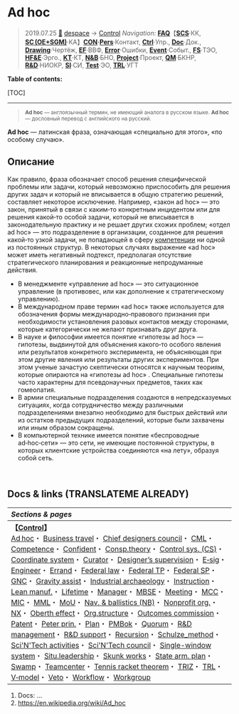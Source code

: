 # Ad hoc
> 2019.07.25 [🚀](../../index/index.md) [despace](index.md) → [Control](control.md)
> *Navigation:*
> **[FAQ](faq.md)**【**[SCS](scs.md)**·КК, **[SC (OE+SGM)](sc.md)**·КА】**[CON](contact.md)·[Pers](person.md)**·Контакт, **[Ctrl](control.md)**·Упр., **[Doc](doc.md)**·Док., **[Drawing](drawing.md)**·Чертёж, **[EF](ef.md)**·ВВФ, **[Error](error.md)**·Ошибки, **[Event](event.md)**·Событ., **[FS](fs.md)**·ТЭО, **[HF&E](hfe.md)**·Эрго., **[KT](kt.md)**·КТ, **[N&B](nnb.md)**·БНО, **[Project](project.md)**·Проект, **[QM](qm.md)**·БКНР, **[R&D](rnd.md)**·НИОКР, **[SI](si.md)**·СИ, **[Test](test.md)**·ЭО, **[TRL](trl.md)**·УГТ

**Table of contents:**

[TOC]

---

> <small>**Ad hoc** — англоязычный термин, не имеющий аналога в русском языке. **Ad hoc** — дословный перевод с английского на русский.</small>

**Ad hoc** — латинская фраза, означающая «специально для этого», «по особому случаю».



## Описание
Как правило, фраза обозначает способ решения специфической проблемы или задачи, который невозможно приспособить для решения других задач и который не вписывается в общую стратегию решений, составляет некоторое исключение. Например, «закон ad hoc» — это закон, принятый в связи с каким‑то конкретным инцидентом или для решения какой‑то особой задачи, который не вписывается в законодательную практику и не решает других схожих проблем; «отдел ad hoc» — это подразделение в организации, созданное для решения какой‑то узкой задачи, не попадающей в сферу [компетенции](competence.md) ни одной из постоянных структур. В некоторых случаях выражение «ad hoc» может иметь негативный подтекст, предполагая отсутствие стратегического планирования и реакционные непродуманные действия.

   - В менеджменте «управление ad hoc» — это ситуационное управление (в противовес, или как дополнение к стратегическому управлению).
   - В международном праве термин «ad hoc» также используется для обозначения формы международно‑правового признания при необходимости установления разовых контактов между сторонами, которые категорически не желают признавать друг друга.
   - В науке и философии имеется понятие «гипотезы ad hoc» — гипотезы, выдвинутой для объяснения какого‑то особого явления или результатов конкретного эксперимента, не объясняющая при этом другие явления или результаты других экспериментов. При этом ученые зачастую скептически относятся к научным теориям, которые опираются на «гипотезы ad hoc» . Специальные гипотезы часто характерны для псевдонаучных предметов, таких как гомеопатия.
   - В армии специальные подразделения создаются в непредсказуемых ситуациях, когда сотрудничество между различными подразделениями внезапно необходимо для быстрых действий или из остатков предыдущих подразделений, которые были захвачены или иным образом сокращены.
   - В компьютерной технике имеется понятие «беспроводные ad‑hoc‑сети» — это сети, не имеющие постоянной структуры, в которых клиентские устройства соединяются «на лету», образуя собой сеть.



<p style="page-break-after:always"> </p>

## Docs & links (TRANSLATEME ALREADY)
|*Sections & pages*|
|:-|
|**【[Control](Control.md)】**<br> [Ad hoc](ad_hoc.md)・ [Business travel](business_travel.md)・ [Chief designers council](cocd.md)・ [CML](cml.md)・ [Competence](competence.md)・ [Confident](confident.md)・ [Consp.theory](consp_theory.md)・ [Control sys. (CS)](cs.md)・ [Coordinate system](coord_sys.md)・ [Curator](curator.md)・ [Designer’s supervision](des_spv.md)・ [E‑sig](esig.md)・ [Engineer](se.md)・ [Errand](errand.md)・ [Federal law](fed_law.md)・ [Federal TP](fed_tp.md)・ [Federal SP](fed_sp.md)・ [GNC](gnc.md)・ [Gravity assist](gravass.md)・ [Industrial archaeology](ind_arch.md)・ [Instruction](instruction.md)・ [Lean manuf.](lean_man.md)・ [Lifetime](lifetime.md)・ [Manager](manager.md)・ [MBSE](se.md)・ [Meeting](meeting.md)・ [MCC](scs.md)・ [MIC](mic.md)・ [MML](mml.md)・ [MoU](contract.md)・ [Nav. & ballistics (NB)](nnb.md)・ [Nonprofit org.](nonprof_org.md)・ [NX](nx.md)・ [Oberth effect](oberth_eff.md)・ [Org.structure](orgstruct.md)・ [Outcomes commission](outccom.md)・ [Patent](patent.md)・ [Peter prin.](peter_principle.md)・ [Plan](plan.md)・ [PMBok](pmbok.md)・ [Quorum](quorum.md)・ [R&D management](mgmt.md)・ [R&D support](rnd_support.md)・ [Recursion](recurs.md)・ [Schulze_method](schulze_method.md)・ [Sci'N'Tech activities](st_act.md)・ [Sci'N'Tech council](satc.md)・ [Single-window system](sw_sys.md)・ [Situ.leadership](situ_leadership.md)・ [Skunk works](se.md)・ [State arm. plan](plan_sa.md)・ [Swamp](swamp.md)・ [Teamcenter](teamcenter.md)・ [Tennis racket theorem](tr_theorem.md)・ [TRIZ](triz.md)・ [TRL](trl.md)・ [V‑model](v_model.md)・ [Veto](veto.md)・ [Workflow](workflow.md)・ [Workgroup](wg.md)|

   1. Docs: …
   1. <https://en.wikipedia.org/wiki/Ad_hoc>

